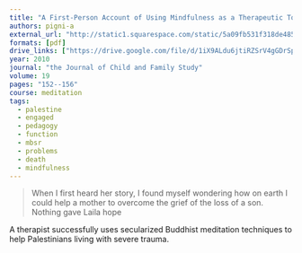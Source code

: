 ```yaml
---
title: "A First-Person Account of Using Mindfulness as a Therapeutic Tool in the Palestinian Territories"
authors: pigni-a
external_url: "http://static1.squarespace.com/static/5a09fb531f318de485b9921e/5a0a02aa02d7bc23190b0726/5a0a028002d7bc23190b00b9/1510605440679/Mindfulness-in-Palestine.pdf?format=original"
formats: [pdf]
drive_links: ["https://drive.google.com/file/d/1iX9ALdu6jtiRZSrV4gGDrSpDg9ACcQvl/view?usp=drivesdk"]
year: 2010
journal: "the Journal of Child and Family Study"
volume: 19
pages: "152--156"
course: meditation
tags:
  - palestine
  - engaged
  - pedagogy
  - function
  - mbsr
  - problems
  - death
  - mindfulness
---
```


> When I first heard her story, I found myself wondering how on earth I could help a mother to overcome the grief of the loss of a son. Nothing gave Laila hope

A therapist successfully uses secularized Buddhist meditation techniques to help Palestinians living with severe trauma.


